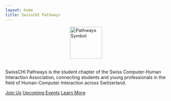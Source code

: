 ```yaml
---
layout: home
title: SwissCHI Pathways
---
```


<div class="home-logo-container">
  <img src="{{ '/assets/images/PatwaysLogo_Symbol_Purple.svg' | relative_url }}" alt="Pathways Symbol" class="home-logo">
</div>

SwissCHI Pathways is the student chapter of the Swiss Computer-Human Interaction Association, connecting students and young professionals in the field of Human-Computer Interaction across Switzerland.

<div class="cta-buttons">
  <a href="/join" class="btn btn-primary">Join Us</a>
  <a href="/events" class="btn btn-secondary">Upcoming Events</a>
  <a href="/about" class="btn btn-outline">Learn More</a>
</div>

<style>
.home-logo-container {
  margin-bottom: 2rem;
}

.home-logo {
  height: 100px;
  width: auto;
  margin: 0 auto;
  display: block;
  animation: pulse 4s infinite;
}

@keyframes pulse {
  0% {
    transform: scale(1);
  }
  50% {
    transform: scale(1.05);
  }
  100% {
    transform: scale(1);
  }
}
</style>